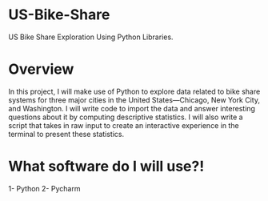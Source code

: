 # US-Bike-Share
US Bike Share Exploration Using Python Libraries.
# Overview

In this project, I will make use of Python to explore data related to bike share systems for three major cities in the United States—Chicago, New York City, and Washington. I will write code to import the data and answer interesting questions about it by computing descriptive statistics. I will also write a script that takes in raw input to create an interactive experience in the terminal to present these statistics.

# What software do I will use?!
1- Python
2- Pycharm

